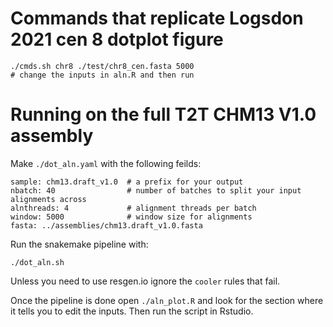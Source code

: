 # Commands that replicate Logsdon 2021 cen 8 dotplot figure
```
./cmds.sh chr8 ./test/chr8_cen.fasta 5000
# change the inputs in aln.R and then run
```

# Running on the full T2T CHM13 V1.0 assembly
Make `./dot_aln.yaml` with the following feilds:
```
sample: chm13.draft_v1.0  # a prefix for your output
nbatch: 40                # number of batches to split your input alignments across
alnthreads: 4             # alignment threads per batch
window: 5000              # window size for alignments 
fasta: ../assemblies/chm13.draft_v1.0.fasta
```

Run the snakemake pipeline with:
```
./dot_aln.sh
```

Unless you need to use resgen.io ignore the `cooler` rules that fail.

Once the pipeline is done open `./aln_plot.R` and look for the section 
where it tells you to edit the inputs. Then run the script in Rstudio.

